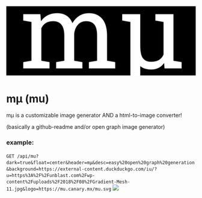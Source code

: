 ![logo](./public/mu.png)
---

# mμ (mu)

mμ is a customizable image generator AND a html-to-image converter!

(basically a github-readme and/or open graph image generator)

### example:
`GET /api/mu?dark=true&float=center&header=mμ&desc=easy%20open%20graph%20generation&background=https://external-content.duckduckgo.com/iu/?u=https%3A%2F%2Funblast.com%2Fwp-content%2Fuploads%2F2018%2F08%2FGradient-Mesh-11.jpg&logo=https://mu.canary.mx/mu.svg`
![](https://mu.canary.mx/api/mu?dark=true&float=center&header=mμ&desc=easy%20open%20graph%20generation&background=https://external-content.duckduckgo.com/iu/?u=https%3A%2F%2Funblast.com%2Fwp-content%2Fuploads%2F2018%2F08%2FGradient-Mesh-11.jpg&logo=https://mu.canary.mx/mu.svg"width="100px)